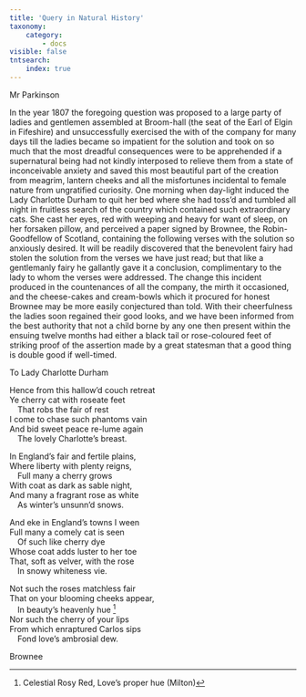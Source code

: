 ```yaml
---
title: 'Query in Natural History'
taxonomy:
    category:
        - docs
visible: false
tntsearch:
    index: true
---
```


<div class="author">Mr Parkinson</div>

In the year 1807 the foregoing question was proposed to a large party of ladies and gentlemen assembled at Broom-hall (the seat of the Earl of Elgin in Fifeshire) and unsuccessfully exercised the with of the company for many days till the ladies became so impatient for the solution and took on so much that the most dreadful consequences were to be apprehended if a supernatural being had not kindly interposed to relieve them from a state of inconceivable anxiety and saved this most beautiful part of the creation from meagrim, lantern cheeks and all the misfortunes incidental to female nature from ungratified curiosity. One morning when day-light induced the Lady Charlotte Durham to quit her bed where she had toss’d and tumbled all night in fruitless search of the country which contained such extraordinary cats. She cast her eyes, red with weeping and heavy for want of sleep, on her forsaken pillow, and perceived a paper signed by Brownee, the Robin-Goodfellow of Scotland, containing the following verses with the solution so anxiously desired. It will be readily discovered that the benevolent fairy had stolen the solution from the verses we have just read; but that like a gentlemanly fairy he gallantly gave it a conclusion, complimentary to the lady to whom the verses were addressed. The change this incident produced in the countenances of all the company, the mirth it occasioned, and the cheese-cakes and cream-bowls which it procured for honest Brownee may be more easily conjectured than told. With their cheerfulness the ladies soon regained their good looks, and we have been informed from the best authority that not a child borne by any one then present within the ensuing twelve months had either a black tail or rose-coloured feet of striking proof of the assertion made by a great statesman that a good thing is double good if well-timed.

<span class="title">To Lady Charlotte Durham  </span>
  
Hence from this hallow’d couch retreat  
Ye cherry cat with roseate feet  
&emsp;That robs the fair of rest  
I come to chase such phantoms vain  
And bid sweet peace re-lume again  
&emsp;The lovely Charlotte’s breast.  
  
In England’s fair and fertile plains,  
Where liberty with plenty reigns,  
&emsp;Full many a cherry grows  
With coat as dark as sable night,  
And many a fragrant rose as white  
&emsp;As winter’s unsunn’d snows.   
  
And eke in England’s towns I ween  
Full many a comely cat is seen  
&emsp;Of such like cherry dye  
Whose coat adds luster to her toe  
That, soft as velver, with the rose  
&emsp;In snowy whiteness vie.  
  
Not such the roses matchless fair  
That on your blooming cheeks appear,  
&emsp;In beauty’s heavenly hue [^1]  
Nor such the cherry of your lips  
From which enraptured Carlos sips  
&emsp;Fond love’s ambrosial dew.  
  
Brownee  
  
[^1]: Celestial Rosy Red, Love’s proper hue (Milton)
